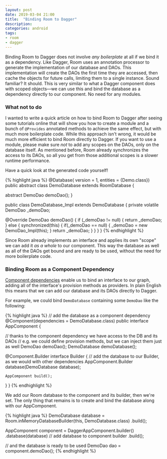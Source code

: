 ```yaml
---
layout: post
date: 2019-03-04 21:00
title:  "Binding Room to Dagger"
description:
categories: android
tags:
- room
- dagger
---
```


Binding Room to Dagger does not involve *any boilerplate* at all if we bind it as a dependency. Like Dagger, Room uses an annotation processor to generate the implementation of our database and DAOs. This implementation will create the DAOs the first time they are accessed, then cache the objects for future calls, limiting them to a single instance. Sound familiar? It should. This is very similar to what a Dagger component does with scoped objects&mdash;we can use this and bind the database as a dependency directly to our component. No need for any modules.

### What not to do

I wanted to write a quick article on how to bind Room to Dagger after seeing some tutorials online that will show you how to create a module and a bunch of `@Provides` annotated methods to achieve the same effect, but with much more boilerplate code. While this approach isn't wrong, it would be much more efficient to bind Room directly to Dagger. If you want to use a module, please make sure _not_ to add any scopes on the DAOs, only on the database itself. As mentioned before, Room already synchronizes the access to its DAOs, so all you get from those additional scopes is a slower runtime performance.

Have a quick look at the generated code yourself!

{% highlight java %}
@Database(
    version = 1,
    entities = {Demo.class})
public abstract class DemoDatabase extends RoomDatabase {

  abstract DemoDao demoDao();
}

public class DemoDatabase_Impl extends DemoDatabase {
  private volatile DemoDao _demoDao;
  
  @Override
  DemoDao demoDao() {
    if (_demoDao != null) {
      return _demoDao;
    } else {
      synchronized(this) {
        if(_demoDao == null) {
          _demoDao = new DemoDao_Impl(this);
        }
        return _demoDao;
      }
    }
  }
}
{% endhighlight %}

Since Room already implements an interface and applies its own "scope" we can add it _as a whole_ to our component. This way the database as well as all of the DAOs get bound and are ready to be used, without the need for more boilerplate code.

### Binding Room as a Component Dependency

[Component dependencies](https://google.github.io/dagger/api/2.21/dagger/Component.html#component-dependencies) enable us to bind an interface to our graph, adding all of the interface's provision methods as providers. In plain English this means that we can add our database and its DAOs directly to Dagger.

For example, we could bind `DemoDatabase` containing some `DemoDao` like the following:

{% highlight java %}
// add the database as a component dependency
@Component(dependencies = DemoDatabase.class)
public interface AppComponent {
  
  // thanks to the component dependency we have access to the DB and its DAOs
  // e.g. we could define provision methods, but we can inject them just as well
  DemoDao demoDao();
  DemoDatabase demoDatabase();
  
  @Component.Builder
  interface Builder {
    // add the database to our Builder, as we would with other dependencies
    AppComponent.Builder database(DemoDatabase database);
    
    AppComponent build();
  }
}
{% endhighlight %}

We add our Room database to the component and its builder, then we're set. The only thing that remains is to create and bind the database along with our AppComponent.

{% highlight java %}
DemoDatabase database = Room.inMemoryDatabaseBuilder(this, DemoDatabase.class)
  .build();

AppComponent component = DaggerAppComponent.builder()
  .database(database) // add database to component builder
  .build();

// and the database is ready to be used
DemoDao dao = component.demoDao();
{% endhighlight %}
